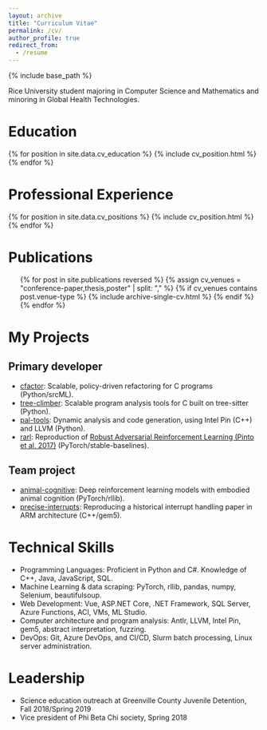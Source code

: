 ```yaml
---
layout: archive
title: "Curriculum Vitae"
permalink: /cv/
author_profile: true
redirect_from:
  - /resume
---
```


{% include base_path %}

Rice University student majoring in Computer Science and Mathematics and minoring in Global Health Technologies. 


# Education
{% for position in site.data.cv_education %}
  {% include cv_position.html %}
{% endfor %}


# Professional Experience
{% for position in site.data.cv_positions %}
  {% include cv_position.html %}
{% endfor %}


# Publications
<ul>
{% for post in site.publications reversed %}
  {% assign cv_venues = "conference-paper,thesis,poster" | split: "," %}
  {% if cv_venues contains post.venue-type %}
    {% include archive-single-cv.html %}
  {% endif %}
{% endfor %}
</ul>


# My Projects

## Primary developer
* [cfactor](https://github.com/bstee615/cfactor): Scalable, policy-driven refactoring for C programs (Python/srcML).
* [tree-climber](https://github.com/bstee615/tree-climber): Scalable program analysis tools for C built on tree-sitter (Python).
* [pal-tools](https://github.com/bstee615/pal-tools): Dynamic analysis and code generation, using Intel Pin (C++) and LLVM (Python).
* [rarl](https://github.com/bstee615/rarl): Reproduction of <a href="https://doi.org/10.48550/arXiv.1703.02702">Robust Adversarial Reinforcement Learning (Pinto et al. 2017)</a> (PyTorch/stable-baselines).

## Team project
* [animal-cognitive](https://github.com/animal-cognitive/AnimalAI-Olympics/tree/feature/whole-cache-agent): Deep reinforcement learning models with embodied animal cognition (PyTorch/rllib).
* [precise-interrupts](https://github.com/isu-cpre581-pangolin/gem5/tree/sleepy): Reproducing a historical interrupt handling paper in ARM architecture (C++/gem5).


# Technical Skills
* Programming Languages: Proficient in Python and C#. Knowledge of C++, Java, JavaScript, SQL.
* Machine Learning & data scraping: PyTorch, rllib, pandas, numpy, Selenium, beautifulsoup.
* Web Development: Vue, ASP.NET Core, .NET Framework, SQL Server, Azure Functions, ACI, VMs, ML Studio.
* Computer architecture and program analysis: Antlr, LLVM, Intel Pin, gem5, abstract interpretation, fuzzing.
* DevOps: Git, Azure DevOps, and CI/CD, Slurm batch processing, Linux server administration.


# Leadership
* Science education outreach at Greenville County Juvenile Detention, Fall 2018/Spring 2019
* Vice president of Phi Beta Chi society, Spring 2018
